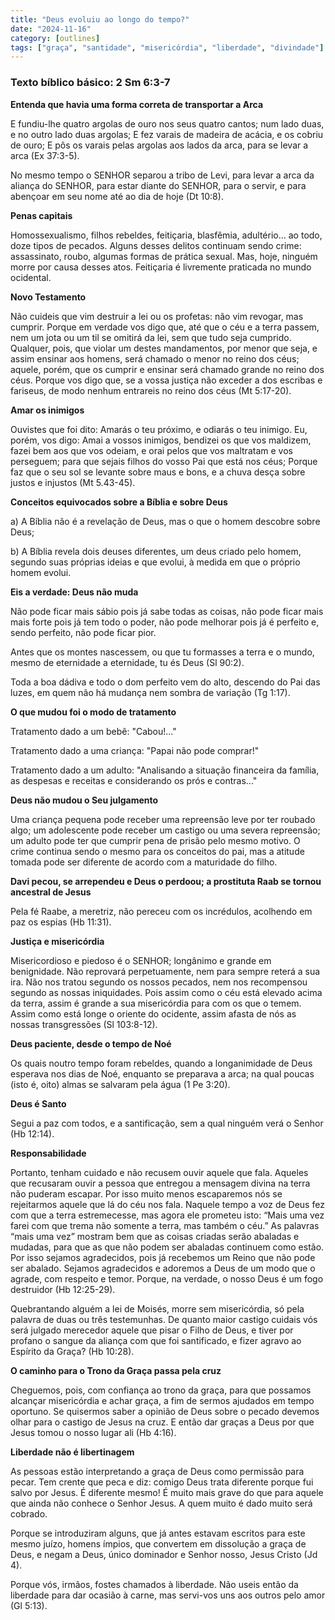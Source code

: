 ```yaml
---
title: "Deus evoluiu ao longo do tempo?"
date: "2024-11-16"
category: [outlines]
tags: ["graça", "santidade", "misericórdia", "liberdade", "divindade"]
---
```


### Texto bíblico básico: 2 Sm 6:3-7

**Entenda que havia uma forma correta de transportar a Arca**

E fundiu-lhe quatro argolas de ouro nos seus quatro cantos; num lado duas, e no outro lado duas argolas; E fez varais de madeira de acácia, e os cobriu de ouro; E pôs os varais pelas argolas aos lados da arca, para se levar a arca (Ex 37:3-5).

No mesmo tempo o SENHOR separou a tribo de Levi, para levar a arca da aliança do SENHOR, para estar diante do SENHOR, para o servir, e para abençoar em seu nome até ao dia de hoje (Dt 10:8).

**Penas capitais**

Homossexualismo, filhos rebeldes, feitiçaria, blasfêmia, adultério... ao todo, doze tipos de pecados. Alguns desses delitos continuam sendo crime: assassinato, roubo, algumas formas de prática sexual. Mas, hoje, ninguém morre por causa desses atos. Feitiçaria é livremente praticada no mundo ocidental.

**Novo Testamento**

Não cuideis que vim destruir a lei ou os profetas: não vim revogar, mas cumprir. Porque em verdade vos digo que, até que o céu e a terra passem, nem um jota ou um til se omitirá da lei, sem que tudo seja cumprido. Qualquer, pois, que violar um destes mandamentos, por menor que seja, e assim ensinar aos homens, será chamado o menor no reino dos céus; aquele, porém, que os cumprir e ensinar será chamado grande no reino dos céus. Porque vos digo que, se a vossa justiça não exceder a dos escribas e fariseus, de modo nenhum entrareis no reino dos céus (Mt 5:17-20).

**Amar os inimigos**

Ouvistes que foi dito: Amarás o teu próximo, e odiarás o teu inimigo. Eu, porém, vos digo: Amai a vossos inimigos, bendizei os que vos maldizem, fazei bem aos que vos odeiam, e orai pelos que vos maltratam e vos perseguem; para que sejais filhos do vosso Pai que está nos céus; Porque faz que o seu sol se levante sobre maus e bons, e a chuva desça sobre justos e injustos (Mt 5.43-45).

**Conceitos equivocados sobre a Bíblia e sobre Deus**

a) A Bíblia não é a revelação de Deus, mas o que o homem descobre sobre Deus;

b) A Bíblia revela dois deuses diferentes, um deus criado pelo homem, segundo suas próprias ideias e que evolui, à medida em que o próprio homem evolui. 

**Eis a verdade: Deus não muda**

Não pode ficar mais sábio pois já sabe todas as coisas, não pode ficar mais mais forte pois já tem todo o poder, não pode melhorar pois já é perfeito e, sendo perfeito, não pode ficar pior.

Antes que os montes nascessem, ou que tu formasses a terra e o mundo, mesmo de eternidade a eternidade, tu és Deus (Sl 90:2).

Toda a boa dádiva e todo o dom perfeito vem do alto, descendo do Pai das luzes, em quem não há mudança nem sombra de variação (Tg 1:17).

**O que mudou foi o modo de tratamento**

Tratamento dado a um bebê: "Cabou!..."

Tratamento dado a uma criança: "Papai não pode comprar!"

Tratamento dado a um adulto: "Analisando a situação financeira da família, as despesas e receitas e considerando os prós e contras..." 

**Deus não mudou o Seu julgamento**

Uma criança pequena pode receber uma repreensão leve por ter roubado algo; um adolescente pode receber um castigo ou uma severa repreensão; um adulto pode ter que cumprir pena de prisão pelo mesmo motivo. O crime continua sendo o mesmo para os conceitos do pai, mas a atitude tomada pode ser diferente de acordo com a maturidade do filho. 

**Davi pecou, se arrependeu e Deus o perdoou; a prostituta Raab se tornou ancestral de Jesus**

Pela fé Raabe, a meretriz, não pereceu com os incrédulos, acolhendo em paz os espias (Hb 11:31).

**Justiça e misericórdia**

Misericordioso e piedoso é o SENHOR; longânimo e grande em benignidade. Não reprovará perpetuamente, nem para sempre reterá a sua ira. Não nos tratou segundo os nossos pecados, nem nos recompensou segundo as nossas iniquidades. Pois assim como o céu está elevado acima da terra, assim é grande a sua misericórdia para com os que o temem. Assim como está longe o oriente do ocidente, assim afasta de nós as nossas transgressões (Sl 103:8-12).

**Deus paciente, desde o tempo de Noé**

Os quais noutro tempo foram rebeldes, quando a longanimidade de Deus esperava nos dias de Noé, enquanto se preparava a arca; na qual poucas (isto é, oito) almas se salvaram pela água (1 Pe 3:20).

**Deus é Santo**

Segui a paz com todos, e a santificação, sem a qual ninguém verá o Senhor (Hb 12:14).

**Responsabilidade**

Portanto, tenham cuidado e não recusem ouvir aquele que fala. Aqueles que recusaram ouvir a pessoa que entregou a mensagem divina na terra não puderam escapar. Por isso muito menos escaparemos nós se rejeitarmos aquele que lá do céu nos fala. Naquele tempo a voz de Deus fez com que a terra estremecesse, mas agora ele prometeu isto: “Mais uma vez farei com que trema não somente a terra, mas também o céu.” As palavras “mais uma vez” mostram bem que as coisas criadas serão abaladas e mudadas, para que as que não podem ser abaladas continuem como estão. Por isso sejamos agradecidos, pois já recebemos um Reino que não pode ser abalado. Sejamos agradecidos e adoremos a Deus de um modo que o agrade, com respeito e temor. Porque, na verdade, o nosso Deus é um fogo destruidor (Hb 12:25-29).

Quebrantando alguém a lei de Moisés, morre sem misericórdia, só pela palavra de duas ou três testemunhas. De quanto maior castigo cuidais vós será julgado merecedor aquele que pisar o Filho de Deus, e tiver por profano o sangue da aliança com que foi santificado, e fizer agravo ao Espírito da Graça? (Hb 10:28).

**O caminho para o Trono da Graça passa pela cruz**

Cheguemos, pois, com confiança ao trono da graça, para que possamos alcançar misericórdia e achar graça, a fim de sermos ajudados em tempo oportuno. Se quisermos saber a opinião de Deus sobre o pecado devemos olhar para o castigo de Jesus na cruz. E então dar graças a Deus por que Jesus tomou o nosso lugar ali (Hb 4:16).

**Liberdade não é libertinagem**

As pessoas estão interpretando a graça de Deus como permissão para pecar. Tem crente que peca e diz: comigo Deus trata diferente porque fui salvo por Jesus. É diferente mesmo! É muito mais grave do que para aquele que ainda não conhece o Senhor Jesus. A quem muito é dado muito será cobrado.

Porque se introduziram alguns, que já antes estavam escritos para este mesmo juízo, homens ímpios, que convertem em dissolução a graça de Deus, e negam a Deus, único dominador e Senhor nosso, Jesus Cristo (Jd 4).

Porque vós, irmãos, fostes chamados à liberdade. Não useis então da liberdade para dar ocasião à carne, mas servi-vos uns aos outros pelo amor (Gl 5:13).
